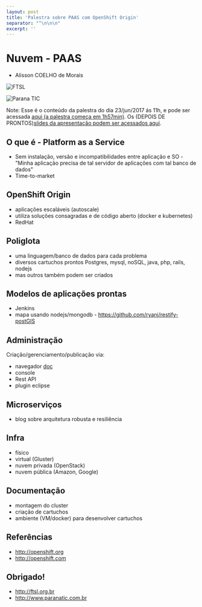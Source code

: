 ```yaml
---
layout: post
title: 'Palestra sobre PAAS com OpenShift Origin'
separator: "^\n\n\n"
excerpt: ''
---
```

# Nuvem - PAAS 
* Alisson COELHO de Morais 

![FTSL](http://ftsl.org.br/images/banners/Web275x95.png)

![Parana TIC](http://www.paranatic.com.br/img/logo.svg)

Note: Esse é o conteúdo da palestra do dia 23/jun/2017 ás 11h, e pode ser acessada [aqui (a palestra começa em 1h57min)](http://assiste.serpro.gov.br/supsd/). Os (DEPOIS DE PRONTOS)[slides da apresentação podem ser acessados aqui](http://coelhotopetudo.github.io/static/reveal.js).



## O que é - Platform as a Service
* Sem instalação, versão e incompatibilidades entre aplicação e SO - "Minha aplicação precisa de tal servidor de aplicações com tal banco de dados"
* Time-to-market 




## OpenShift Origin
* aplicações escaláveis (autoscale)
* utiliza soluções consagradas e de código aberto (docker e kubernetes)
* RedHat



## Poliglota 
* uma linguagem/banco de dados para cada problema
* diversos cartuchos prontos Postgres, mysql, noSQL, java, php, rails, nodejs
* mas outros também podem ser criados



## Modelos de aplicações prontas 
  * Jenkins 
  * mapa usando nodejs/mongodb - https://github.com/ryanj/restify-postGIS




## Administração
Criação/gerenciamento/publicação via:
  * navegador [doc](https://docs.openshift.org/latest/architecture/infrastructure_components/web_console.html)
  * console
  * Rest API 
  * plugin eclipse



## Microserviços 
  * blog sobre arquitetura robusta e resiliência



## Infra
  * físico
  * virtual (Gluster)
  * nuvem privada (OpenStack) 
  * nuvem pública (Amazon, Google)



## Documentação 
  * montagem do cluster 
  * criação de cartuchos
  * ambiente (VM/docker) para desenvolver cartuchos



## Referências
* http://openshift.org
* http://openshift.com




## Obrigado!
* http://ftsl.org.br
* http://www.paranatic.com.br
